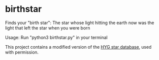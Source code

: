# birthstar
Finds your "birth star": The star whose light hitting the earth now was the light that left the star when you were born

Usage: Run "python3 birthstar.py" in your terminal

This project contains a modified version of the [HYG star database](https://github.com/astronexus/HYG-Database), used with permission.
